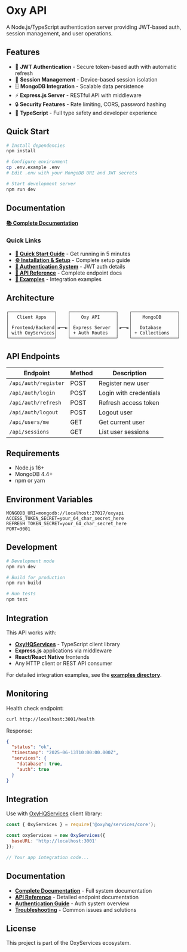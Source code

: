 # Oxy API

A Node.js/TypeScript authentication server providing JWT-based auth, session management, and user operations.

## Features

- 🔐 **JWT Authentication** - Secure token-based auth with automatic refresh
- 📱 **Session Management** - Device-based session isolation
- 🗄️ **MongoDB Integration** - Scalable data persistence
- ⚡ **Express.js Server** - RESTful API with middleware
- 🔒 **Security Features** - Rate limiting, CORS, password hashing
- 📝 **TypeScript** - Full type safety and developer experience

## Quick Start

```bash
# Install dependencies
npm install

# Configure environment
cp .env.example .env
# Edit .env with your MongoDB URI and JWT secrets

# Start development server
npm run dev
```

## Documentation

**[📚 Complete Documentation](./docs/)**

### Quick Links
- **[🚀 Quick Start Guide](./docs/quick-start.md)** - Get running in 5 minutes
- **[⚙️ Installation & Setup](./docs/installation.md)** - Complete setup guide
- **[🔐 Authentication System](./docs/authentication.md)** - JWT auth details
- **[📖 API Reference](./docs/api-reference.md)** - Complete endpoint docs
- **[🔧 Examples](./docs/examples/)** - Integration examples

## Architecture

```
┌─────────────────┐    ┌─────────────────┐    ┌─────────────────┐
│   Client Apps   │    │    Oxy API      │    │    MongoDB      │
│                 │    │                 │    │                 │
│ Frontend/Backend│◄──►│ Express Server  │◄──►│   Database      │
│ with OxyServices│    │ + Auth Routes   │    │ + Collections   │
└─────────────────┘    └─────────────────┘    └─────────────────┘
```

## API Endpoints

| Endpoint | Method | Description |
|----------|--------|-------------|
| `/api/auth/register` | POST | Register new user |
| `/api/auth/login` | POST | Login with credentials |
| `/api/auth/refresh` | POST | Refresh access token |
| `/api/auth/logout` | POST | Logout user |
| `/api/users/me` | GET | Get current user |
| `/api/sessions` | GET | List user sessions |

## Requirements

- Node.js 16+
- MongoDB 4.4+
- npm or yarn

## Environment Variables

```env
MONGODB_URI=mongodb://localhost:27017/oxyapi
ACCESS_TOKEN_SECRET=your_64_char_secret_here
REFRESH_TOKEN_SECRET=your_64_char_secret_here
PORT=3001
```

## Development

```bash
# Development mode
npm run dev

# Build for production
npm run build

# Run tests
npm test
```

## Integration

This API works with:
- **[OxyHQServices](../OxyHQServices/)** - TypeScript client library
- **Express.js** applications via middleware
- **React/React Native** frontends
- Any HTTP client or REST API consumer

For detailed integration examples, see the **[examples directory](./docs/examples/)**.

## Monitoring

Health check endpoint:
```bash
curl http://localhost:3001/health
```

Response:
```json
{
  "status": "ok",
  "timestamp": "2025-06-13T10:00:00.000Z",
  "services": {
    "database": true,
    "auth": true
  }
}
```

## Integration

Use with [OxyHQServices](../OxyHQServices/) client library:

```javascript
const { OxyServices } = require('@oxyhq/services/core');

const oxyServices = new OxyServices({
  baseURL: 'http://localhost:3001'
});

// Your app integration code...
```

## Documentation

- **[Complete Documentation](../docs/)** - Full system documentation
- **[API Reference](../docs/api-reference.md)** - Detailed endpoint documentation
- **[Authentication Guide](../docs/authentication.md)** - Auth system overview
- **[Troubleshooting](../docs/troubleshooting.md)** - Common issues and solutions

## License

This project is part of the OxyServices ecosystem.
